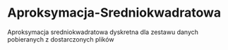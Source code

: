 # Aproksymacja-Sredniokwadratowa
Aproksymacja sredniokwadratowa dyskretna dla zestawu danych pobieranych z dostarczonych plików
